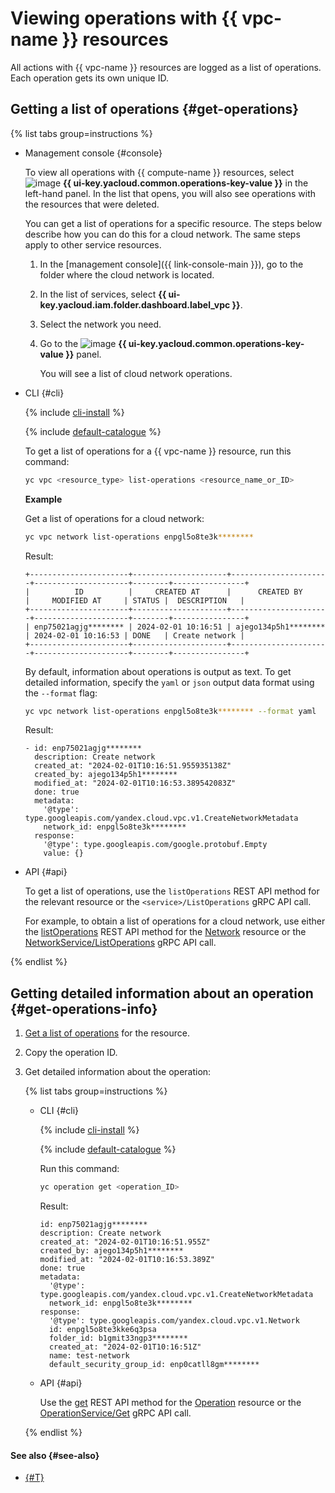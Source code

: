 # Viewing operations with {{ vpc-name }} resources

All actions with {{ vpc-name }} resources are logged as a list of operations. Each operation gets its own unique ID.

## Getting a list of operations {#get-operations}

{% list tabs group=instructions %}

- Management console {#console}

  To view all operations with {{ compute-name }} resources, select ![image](../../_assets/operations.svg) **{{ ui-key.yacloud.common.operations-key-value }}** in the left-hand panel. In the list that opens, you will also see operations with the resources that were deleted.

  You can get a list of operations for a specific resource. The steps below describe how you can do this for a cloud network. The same steps apply to other service resources.

  1. In the [management console]({{ link-console-main }}), go to the folder where the cloud network is located.
  1. In the list of services, select **{{ ui-key.yacloud.iam.folder.dashboard.label_vpc }}**.
  1. Select the network you need.
  1. Go to the ![image](../../_assets/operations.svg) **{{ ui-key.yacloud.common.operations-key-value }}** panel.

     You will see a list of cloud network operations.

- CLI {#cli}

  {% include [cli-install](../../_includes/cli-install.md) %}

  {% include [default-catalogue](../../_includes/default-catalogue.md) %}

  To get a list of operations for a {{ vpc-name }} resource, run this command:

  ```bash
  yc vpc <resource_type> list-operations <resource_name_or_ID>
  ```

  **Example**

  Get a list of operations for a cloud network:

  ```bash
  yc vpc network list-operations enpgl5o8te3k********
  ```

  Result:

  ```text
  +----------------------+---------------------+----------------------+---------------------+--------+----------------+
  |          ID          |     CREATED AT      |      CREATED BY      |     MODIFIED AT     | STATUS |  DESCRIPTION   |
  +----------------------+---------------------+----------------------+---------------------+--------+----------------+
  | enp75021agjg******** | 2024-02-01 10:16:51 | ajego134p5h1******** | 2024-02-01 10:16:53 | DONE   | Create network |
  +----------------------+---------------------+----------------------+---------------------+--------+----------------+
  ```

  By default, information about operations is output as text. To get detailed information, specify the `yaml` or `json` output data format using the `--format` flag:

  ```bash
  yc vpc network list-operations enpgl5o8te3k******** --format yaml
  ```

  Result:

  ```text
  - id: enp75021agjg********
    description: Create network
    created_at: "2024-02-01T10:16:51.955935138Z"
    created_by: ajego134p5h1********
    modified_at: "2024-02-01T10:16:53.389542083Z"
    done: true
    metadata:
      '@type': type.googleapis.com/yandex.cloud.vpc.v1.CreateNetworkMetadata
      network_id: enpgl5o8te3k********
    response:
      '@type': type.googleapis.com/google.protobuf.Empty
      value: {}
  ```

- API {#api}

  To get a list of operations, use the `listOperations` REST API method for the relevant resource or the `<service>/ListOperations` gRPC API call.

  For example, to obtain a list of operations for a cloud network, use either the [listOperations](../api-ref/Network/listOperations.md) REST API method for the [Network](../api-ref/Network/index.md) resource or the [NetworkService/ListOperations](../api-ref/grpc/Network/listOperations.md) gRPC API call.

{% endlist %}

## Getting detailed information about an operation {#get-operations-info}

1. [Get a list of operations](#get-operations) for the resource.
1. Copy the operation ID.
1. Get detailed information about the operation:

    {% list tabs group=instructions %}

    - CLI {#cli}

      {% include [cli-install](../../_includes/cli-install.md) %}

      {% include [default-catalogue](../../_includes/default-catalogue.md) %}

      Run this command:

      ```bash
      yc operation get <operation_ID>
      ```

      Result:

      ```text
      id: enp75021agjg********
      description: Create network
      created_at: "2024-02-01T10:16:51.955Z"
      created_by: ajego134p5h1********
      modified_at: "2024-02-01T10:16:53.389Z"
      done: true
      metadata:
        '@type': type.googleapis.com/yandex.cloud.vpc.v1.CreateNetworkMetadata
        network_id: enpgl5o8te3k********
      response:
        '@type': type.googleapis.com/yandex.cloud.vpc.v1.Network
        id: enpgl5o8te3kke6q3psa
        folder_id: b1gmit33ngp3********
        created_at: "2024-02-01T10:16:51Z"
        name: test-network
        default_security_group_id: enp0catll8gm********
        ```

    - API {#api}

      Use the [get](../api-ref/Operation/get.md) REST API method for the [Operation](../api-ref/Operation/index.md) resource or the [OperationService/Get](../api-ref/grpc/Operation/get.md) gRPC API call.

    {% endlist %}

#### See also {#see-also}

* [{#T}](../../api-design-guide/concepts/about-async.md)
